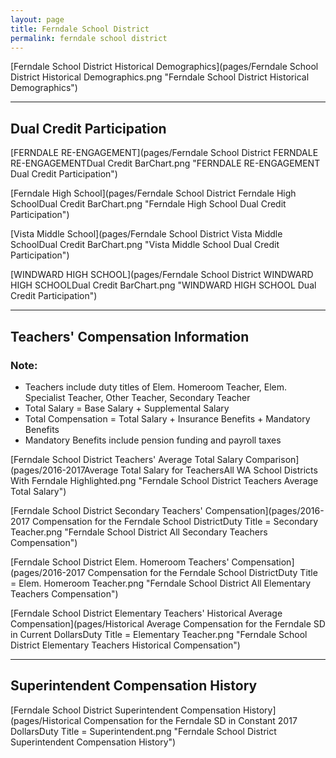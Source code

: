 ```yaml
---
layout: page
title: Ferndale School District
permalink: ferndale school district
---
```



[Ferndale School District Historical Demographics](pages/Ferndale School District Historical Demographics.png "Ferndale School District Historical Demographics")

___

## Dual Credit Participation

[FERNDALE RE-ENGAGEMENT](pages/Ferndale School District FERNDALE RE-ENGAGEMENTDual Credit BarChart.png "FERNDALE RE-ENGAGEMENT Dual Credit Participation")

[Ferndale High School](pages/Ferndale School District Ferndale High SchoolDual Credit BarChart.png "Ferndale High School Dual Credit Participation")

[Vista Middle School](pages/Ferndale School District Vista Middle SchoolDual Credit BarChart.png "Vista Middle School Dual Credit Participation")

[WINDWARD HIGH SCHOOL](pages/Ferndale School District WINDWARD HIGH SCHOOLDual Credit BarChart.png "WINDWARD HIGH SCHOOL Dual Credit Participation")


___

## Teachers' Compensation Information
### Note:
- Teachers include duty titles of Elem. Homeroom Teacher, Elem. Specialist Teacher, Other Teacher, Secondary Teacher
- Total Salary = Base Salary + Supplemental Salary
- Total Compensation = Total Salary + Insurance Benefits + Mandatory Benefits
- Mandatory Benefits include pension funding and payroll taxes

[Ferndale School District Teachers' Average Total Salary Comparison](pages/2016-2017Average Total Salary for TeachersAll WA School Districts With Ferndale Highlighted.png "Ferndale School District Teachers Average Total Salary")

[Ferndale School District Secondary Teachers' Compensation](pages/2016-2017 Compensation for the Ferndale School DistrictDuty Title = Secondary Teacher.png "Ferndale School District All Secondary Teachers Compensation")

[Ferndale School District Elem. Homeroom Teachers' Compensation](pages/2016-2017 Compensation for the Ferndale School DistrictDuty Title = Elem. Homeroom Teacher.png "Ferndale School District All Elementary Teachers Compensation")

[Ferndale School District Elementary Teachers' Historical Average Compensation](pages/Historical Average Compensation for the Ferndale SD in Current DollarsDuty Title = Elementary Teacher.png "Ferndale School District Elementary Teachers Historical Compensation")


___

## Superintendent Compensation History

[Ferndale School District Superintendent Compensation History](pages/Historical Compensation for the Ferndale SD in Constant 2017 DollarsDuty Title = Superintendent.png "Ferndale School District Superintendent Compensation History")

